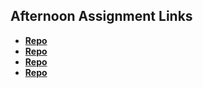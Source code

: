 ## Afternoon Assignment Links

* **[Repo](https://github.com/3rinmae/game-night.git)**
* **[Repo](https://github.com/3rinmae/vendr.git)**
* **[Repo](https://github.com/3rinmae/gregslist.git)**
* **[Repo](https://github.com/3rinmae/<ASSIGNMENT_REPO>)**
